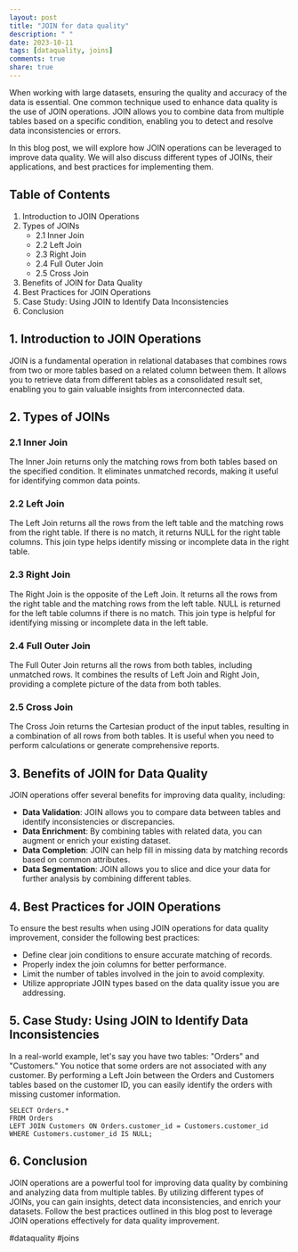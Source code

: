 ```yaml
---
layout: post
title: "JOIN for data quality"
description: " "
date: 2023-10-11
tags: [dataquality, joins]
comments: true
share: true
---
```


When working with large datasets, ensuring the quality and accuracy of the data is essential. One common technique used to enhance data quality is the use of JOIN operations. JOIN allows you to combine data from multiple tables based on a specific condition, enabling you to detect and resolve data inconsistencies or errors.

In this blog post, we will explore how JOIN operations can be leveraged to improve data quality. We will also discuss different types of JOINs, their applications, and best practices for implementing them.

## Table of Contents
1. Introduction to JOIN Operations
2. Types of JOINs
   - 2.1 Inner Join
   - 2.2 Left Join
   - 2.3 Right Join
   - 2.4 Full Outer Join
   - 2.5 Cross Join
3. Benefits of JOIN for Data Quality
4. Best Practices for JOIN Operations
5. Case Study: Using JOIN to Identify Data Inconsistencies
6. Conclusion

## 1. Introduction to JOIN Operations
JOIN is a fundamental operation in relational databases that combines rows from two or more tables based on a related column between them. It allows you to retrieve data from different tables as a consolidated result set, enabling you to gain valuable insights from interconnected data.

## 2. Types of JOINs
### 2.1 Inner Join
The Inner Join returns only the matching rows from both tables based on the specified condition. It eliminates unmatched records, making it useful for identifying common data points.

### 2.2 Left Join
The Left Join returns all the rows from the left table and the matching rows from the right table. If there is no match, it returns NULL for the right table columns. This join type helps identify missing or incomplete data in the right table.

### 2.3 Right Join
The Right Join is the opposite of the Left Join. It returns all the rows from the right table and the matching rows from the left table. NULL is returned for the left table columns if there is no match. This join type is helpful for identifying missing or incomplete data in the left table.

### 2.4 Full Outer Join
The Full Outer Join returns all the rows from both tables, including unmatched rows. It combines the results of Left Join and Right Join, providing a complete picture of the data from both tables.

### 2.5 Cross Join
The Cross Join returns the Cartesian product of the input tables, resulting in a combination of all rows from both tables. It is useful when you need to perform calculations or generate comprehensive reports.

## 3. Benefits of JOIN for Data Quality
JOIN operations offer several benefits for improving data quality, including:
- **Data Validation**: JOIN allows you to compare data between tables and identify inconsistencies or discrepancies.
- **Data Enrichment**: By combining tables with related data, you can augment or enrich your existing dataset.
- **Data Completion**: JOIN can help fill in missing data by matching records based on common attributes.
- **Data Segmentation**: JOIN allows you to slice and dice your data for further analysis by combining different tables.

## 4. Best Practices for JOIN Operations
To ensure the best results when using JOIN operations for data quality improvement, consider the following best practices:
- Define clear join conditions to ensure accurate matching of records.
- Properly index the join columns for better performance.
- Limit the number of tables involved in the join to avoid complexity.
- Utilize appropriate JOIN types based on the data quality issue you are addressing.

## 5. Case Study: Using JOIN to Identify Data Inconsistencies
In a real-world example, let's say you have two tables: "Orders" and "Customers." You notice that some orders are not associated with any customer. By performing a Left Join between the Orders and Customers tables based on the customer ID, you can easily identify the orders with missing customer information.

```
SELECT Orders.*
FROM Orders
LEFT JOIN Customers ON Orders.customer_id = Customers.customer_id
WHERE Customers.customer_id IS NULL;
```

## 6. Conclusion
JOIN operations are a powerful tool for improving data quality by combining and analyzing data from multiple tables. By utilizing different types of JOINs, you can gain insights, detect data inconsistencies, and enrich your datasets. Follow the best practices outlined in this blog post to leverage JOIN operations effectively for data quality improvement.

#dataquality #joins
